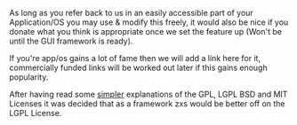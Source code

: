 As long as you refer back to us in an easily accessible part of your Application/OS you may use & modify this freely, it would also be nice if you donate what you think is appropriate once we set the feature up (Won't be until the GUI framework is ready).

If you're app/os gains a lot of fame then we will add a link here for it, commercially funded links will be worked out later if this gains enough popularity.

After having read some [simpler](http://www.reactos.org/node/724) explanations of the GPL, LGPL BSD and MIT Licenses it was decided that as a framework zxs would be better off on the LGPL License.